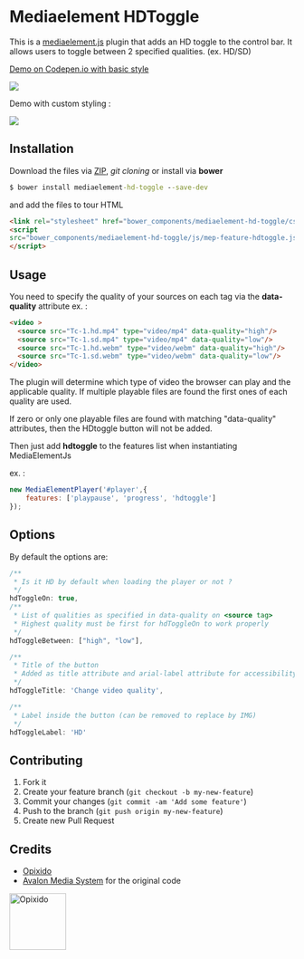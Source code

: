# Mediaelement HDToggle
This is a [mediaelement.js](http://mediaelementjs.com/) plugin that adds an HD toggle to the control bar. It allows users to toggle between 2 specified qualities. (ex. HD/SD)

[Demo on Codepen.io with basic style](http://codepen.io/gavrochelegnou/details/eppdea/)

![](https://i.imgur.com/ZZFaxUz.png)

Demo with custom styling :

![](https://i.imgur.com/8WXhP4w.png)



## Installation
Download the files via [ZIP](https://github.com/opixido/mediaelement-hd-toggle/archive/master.zip),  _git cloning_ or install via **bower**

```cmd
$ bower install mediaelement-hd-toggle --save-dev
```

and add the files to tour HTML

```html
<link rel="stylesheet" href="bower_components/mediaelement-hd-toggle/css/mejs-hdtoggle.css" />
<script
src="bower_components/mediaelement-hd-toggle/js/mep-feature-hdtoggle.js">
</script>
```

## Usage
You need to specify the quality of your sources on each <source> tag via the **data-quality** attribute ex. :

```html
<video >
  <source src="Tc-1.hd.mp4" type="video/mp4" data-quality="high"/>
  <source src="Tc-1.sd.mp4" type="video/mp4" data-quality="low"/>
  <source src="Tc-1.hd.webm" type="video/webm" data-quality="high"/>
  <source src="Tc-1.sd.webm" type="video/webm" data-quality="low"/>
</video>
```

The plugin will determine which type of video the browser can play and the applicable quality. If multiple playable files are found the first ones of each quality are used.

If zero or only one playable files are found with matching "data-quality" attributes, then the HDtoggle button will not be added.

Then just add **hdtoggle** to the features list when instantiating MediaElementJs

ex. :

```javascript
new MediaElementPlayer('#player',{
    features: ['playpause', 'progress', 'hdtoggle']
});
```

## Options
By default the options are:

```javascript
/**
 * Is it HD by default when loading the player or not ?
 */
hdToggleOn: true,
/**
 * List of qualities as specified in data-quality on <source tag>
 * Highest quality must be first for hdToggleOn to work properly
 */
hdToggleBetween: ["high", "low"],

/**
 * Title of the button
 * Added as title attribute and arial-label attribute for accessibility
 */
hdToggleTitle: 'Change video quality',

/**
 * Label inside the button (can be removed to replace by IMG)
 */
hdToggleLabel: 'HD'
```

## Contributing
1. Fork it
2. Create your feature branch (`git checkout -b my-new-feature`)
3. Commit your changes (`git commit -am 'Add some feature'`)
4. Push to the branch (`git push origin my-new-feature`)
5. Create new Pull Request

## Credits

* [Opixido](http://opixido.com)
* [Avalon Media System](https://github.com/avalonmediasystem) for the original code

<a href="http://opixido.com"><img width="100" src="http://opixido.com/2015/img/vignette_logo.png" alt="Opixido"></a>
